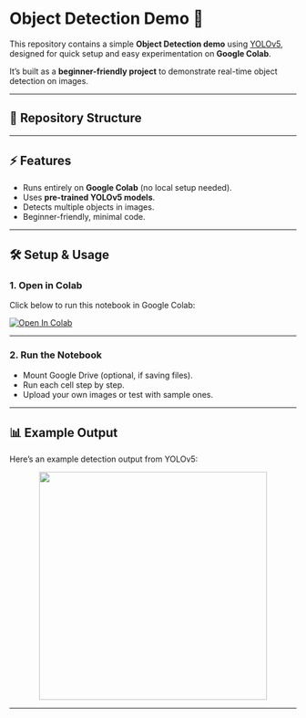 # Object Detection Demo 🚀

This repository contains a simple **Object Detection demo** using [YOLOv5](https://github.com/ultralytics/yolov5), designed for quick setup and easy experimentation on **Google Colab**.  

It’s built as a **beginner-friendly project** to demonstrate real-time object detection on images.

---

## 📂 Repository Structure



---

## ⚡ Features
- Runs entirely on **Google Colab** (no local setup needed).  
- Uses **pre-trained YOLOv5 models**.  
- Detects multiple objects in images.  
- Beginner-friendly, minimal code.  

---

## 🛠️ Setup & Usage

### 1. Open in Colab  
Click below to run this notebook in Google Colab:  

[![Open In Colab](https://colab.research.google.com/assets/colab-badge.svg)](https://colab.research.google.com/github/your-username/your-repo-name/blob/main/ObjectDetectionDemo.ipynb)

---

### 2. Run the Notebook  
- Mount Google Drive (optional, if saving files).  
- Run each cell step by step.  
- Upload your own images or test with sample ones.  

---

## 📊 Example Output
Here’s an example detection output from YOLOv5:

<p align="center">
  <img src="https://github.com/ultralytics/yolov5/raw/master/data/images/zidane.jpg" width="400">
</p>

---

